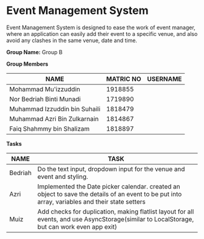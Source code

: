 # Event Management System
Event Management System is designed to ease the work of event manager, where an application can easily add their event to a specific venue, and also avoid any clashes in the same venue, date and time.

**Group Name:** Group B

**Group Members**

NAME | MATRIC NO | USERNAME
------------ | ------------- | ----------------
Mohammad Mu'izzuddin | 1918855 | 
Nor Bedriah Binti Munadi | 1719890
Muhammad Izzuddin bin Suhaili | 1818479
Muhammad Azri Bin Zulkarnain | 1814867
Faiq Shahmmy bin Shalizam | 1818897

**Tasks**

NAME | TASK
------------ | -------------
Bedriah | Do the text input, dropdown input for the venue and event and styling.
Azri | Implemented the Date picker calendar. created an object to save the details of an event to be put into array, variables and their state setters
Muiz | Add checks for duplication, making flatlist layout for all events, and use AsyncStorage(similar to LocalStorage, but can work even app exit)

